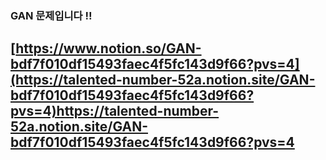 ### GAN 문제입니다 ‼️
## [https://www.notion.so/GAN-bdf7f010df15493faec4f5fc143d9f66?pvs=4](https://talented-number-52a.notion.site/GAN-bdf7f010df15493faec4f5fc143d9f66?pvs=4)https://talented-number-52a.notion.site/GAN-bdf7f010df15493faec4f5fc143d9f66?pvs=4
